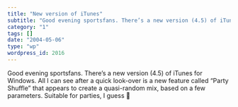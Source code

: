 ```yaml
---
title: "New version of iTunes"
subtitle: "Good evening sportsfans. There’s a new version (4.5) of iTunes for Windows. All I can see after a qu..."
category: "1"
tags: []
date: "2004-05-06"
type: "wp"
wordpress_id: 2016
---
```

Good evening sportsfans. There’s a new version (4.5) of iTunes for Windows. All I can see after a quick look-over is a new feature called “Party Shuffle” that appears to create a quasi-random mix, based on a few parameters. Suitable for parties, I guess 🙂